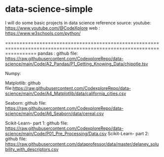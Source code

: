 # data-science-simple
I will do some basic projects in data science 
reference source:
youtube: https://www.youtube.com/@CodeXplore
web : https://www.w3schools.com/python/

=======================================================================================================================
pandas : 
github file: https://raw.githubusercontent.com/CodexploreRepo/data-science/main/Code/A2_Pandas/P1_Getting_Knowing_Data/chipotle.tsv
 
Numpy:

Matplotlib:
github file:https://raw.githubusercontent.com/CodexploreRepo/data-science/main/Code/A4_Matplotlib/data/california_cities.csv

Seaborn: 
github file: https://raw.githubusercontent.com/CodexploreRepo/data-science/main/Code/A6_Seaborn/data/cereal.csv

Scikit-Learn- part 1:
github file: https://raw.githubusercontent.com/CodexploreRepo/data-science/main/Code/P01_Pre_Processing/Data.csv
Scikit-Learn- part 2: 
github file: https://raw.githubusercontent.com/dataprofessor/data/master/delaney_solubility_with_descriptors.csv
